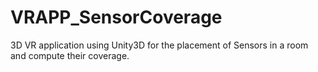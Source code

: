 # VRAPP_SensorCoverage
3D VR application using Unity3D for the placement of Sensors in a room and compute their coverage.
